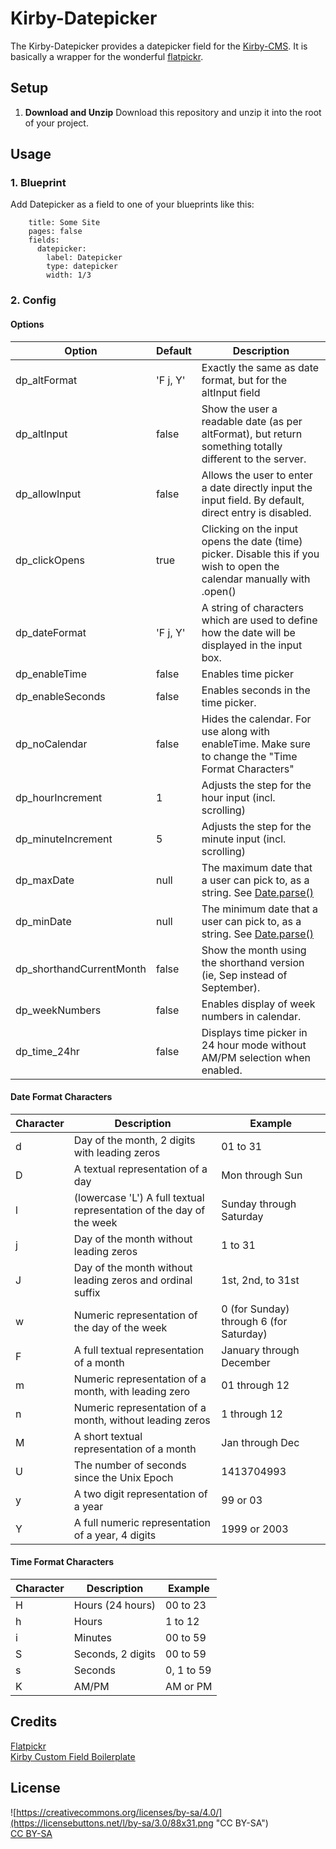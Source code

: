 # Kirby-Datepicker

The Kirby-Datepicker provides a datepicker field for the [Kirby-CMS](https://getkirby.com/). It is basically a wrapper for the wonderful [flatpickr](https://github.com/chmln/flatpickr).

## Setup

1. **Download and Unzip**
Download this repository and unzip it into the root of your project.

## Usage

### 1. Blueprint

Add Datepicker as a field to one of your blueprints like this:

```
    title: Some Site
    pages: false
    fields:
      datepicker:
        label: Datepicker
        type: datepicker
        width: 1/3

```

### 2. Config 

#### Options

| **Option** | **Default** | **Description** |
| -------- | -------- | -------- |
| dp_altFormat | 'F j, Y' | Exactly the same as date format, but for the altInput field |
| dp_altInput | false | Show the user a readable date (as per altFormat), but return something totally different to the server. |
| dp_allowInput | false | Allows the user to enter a date directly input the input field. By default, direct entry is disabled. |
| dp_clickOpens | true | Clicking on the input opens the date (time) picker. Disable this if you wish to open the calendar manually with .open() |
| dp_dateFormat | 'F j, Y' | A string of characters which are used to define how the date will be displayed in the input box. |
| dp_enableTime | false | Enables time picker |
| dp_enableSeconds | false | Enables seconds in the time picker. |
| dp_noCalendar | false | Hides the calendar. For use along with enableTime. Make sure to change the "Time Format Characters" |
| dp_hourIncrement | 1 | Adjusts the step for the hour input (incl. scrolling) |
| dp_minuteIncrement | 5 | Adjusts the step for the minute input (incl. scrolling) |
| dp_maxDate | null | The maximum date that a user can pick to, as a string. See [Date.parse()](https://developer.mozilla.org/en-US/docs/Web/JavaScript/Reference/Global_Objects/Date/parse) |
| dp_minDate | null | The minimum date that a user can pick to, as a string. See [Date.parse()](https://developer.mozilla.org/en-US/docs/Web/JavaScript/Reference/Global_Objects/Date/parse) |
| dp_shorthandCurrentMonth | false | Show the month using the shorthand version (ie, Sep instead of September). |
| dp_weekNumbers | false | Enables display of week numbers in calendar. |
| dp_time_24hr |  false | Displays time picker in 24 hour mode without AM/PM selection when enabled. |

#### Date Format Characters

| **Character** | **Description** | **Example** |
| -------- | -------- | -------- |
| d | Day of the month, 2 digits with leading zeros | 01 to 31 |
| D | A textual representation of a day | Mon through Sun |
| l | (lowercase 'L')   A full textual representation of the day of the week | Sunday through Saturday |
| j | Day of the month without leading zeros | 1 to 31 |
| J | Day of the month without leading zeros and ordinal suffix | 1st, 2nd, to 31st |
| w | Numeric representation of the day of the week | 0 (for Sunday) through 6 (for Saturday) |
| F | A full textual representation of a month | January through December |
| m | Numeric representation of a month, with leading zero | 01 through 12 |
| n | Numeric representation of a month, without leading zeros | 1 through 12 |
| M | A short textual representation of a month | Jan through Dec |
| U | The number of seconds since the Unix Epoch | 1413704993 |
| y | A two digit representation of a year | 99 or 03 |
| Y | A full numeric representation of a year, 4 digits | 1999 or 2003 |

#### Time Format Characters

| **Character** | **Description** | **Example** |
| -------- | -------- | -------- |
| H  | Hours (24 hours) | 00 to 23 |
| h  | Hours | 1 to 12 |
| i  | Minutes | 00 to 59 |
| S  | Seconds, 2 digits | 00 to 59 |
| s  | Seconds | 0, 1 to 59 |
| K  | AM/PM | AM or PM |

## Credits
[Flatpickr](https://github.com/chmln/flatpickr)  
[Kirby Custom Field Boilerplate](https://github.com/jenstornell/kirby-boiler-field)

## License
![https://creativecommons.org/licenses/by-sa/4.0/](https://licensebuttons.net/l/by-sa/3.0/88x31.png "CC BY-SA")  
[CC BY-SA](https://creativecommons.org/licenses/by-sa/4.0/)
